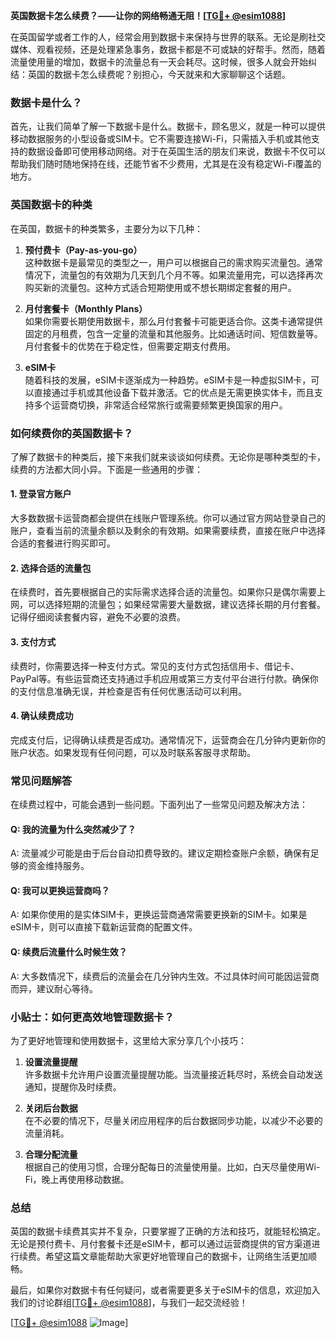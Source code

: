 **英国数据卡怎么续费？——让你的网络畅通无阻！[[TG💪+ @esim1088](https://t.me/s/esim1088)]**

在英国留学或者工作的人，经常会用到数据卡来保持与世界的联系。无论是刷社交媒体、观看视频，还是处理紧急事务，数据卡都是不可或缺的好帮手。然而，随着流量使用量的增加，数据卡的流量总有一天会耗尽。这时候，很多人就会开始纠结：英国的数据卡怎么续费呢？别担心，今天就来和大家聊聊这个话题。

### 数据卡是什么？

首先，让我们简单了解一下数据卡是什么。数据卡，顾名思义，就是一种可以提供移动数据服务的小型设备或SIM卡。它不需要连接Wi-Fi，只需插入手机或其他支持的数据设备即可使用移动网络。对于在英国生活的朋友们来说，数据卡不仅可以帮助我们随时随地保持在线，还能节省不少费用，尤其是在没有稳定Wi-Fi覆盖的地方。

### 英国数据卡的种类

在英国，数据卡的种类繁多，主要分为以下几种：

1. **预付费卡（Pay-as-you-go）**  
   这种数据卡是最常见的类型之一，用户可以根据自己的需求购买流量包。通常情况下，流量包的有效期为几天到几个月不等。如果流量用完，可以选择再次购买新的流量包。这种方式适合短期使用或不想长期绑定套餐的用户。

2. **月付套餐卡（Monthly Plans）**  
   如果你需要长期使用数据卡，那么月付套餐卡可能更适合你。这类卡通常提供固定的月租费，包含一定量的流量和其他服务。比如通话时间、短信数量等。月付套餐卡的优势在于稳定性，但需要定期支付费用。

3. **eSIM卡**  
   随着科技的发展，eSIM卡逐渐成为一种趋势。eSIM卡是一种虚拟SIM卡，可以直接通过手机或其他设备下载并激活。它的优点是无需更换实体卡，而且支持多个运营商切换，非常适合经常旅行或需要频繁更换国家的用户。

### 如何续费你的英国数据卡？

了解了数据卡的种类后，接下来我们就来谈谈如何续费。无论你是哪种类型的卡，续费的方法都大同小异。下面是一些通用的步骤：

#### 1. 登录官方账户
大多数数据卡运营商都会提供在线账户管理系统。你可以通过官方网站登录自己的账户，查看当前的流量余额以及剩余的有效期。如果需要续费，直接在账户中选择合适的套餐进行购买即可。

#### 2. 选择合适的流量包
在续费时，首先要根据自己的实际需求选择合适的流量包。如果你只是偶尔需要上网，可以选择短期的流量包；如果经常需要大量数据，建议选择长期的月付套餐。记得仔细阅读套餐内容，避免不必要的浪费。

#### 3. 支付方式
续费时，你需要选择一种支付方式。常见的支付方式包括信用卡、借记卡、PayPal等。有些运营商还支持通过手机应用或第三方支付平台进行付款。确保你的支付信息准确无误，并检查是否有任何优惠活动可以利用。

#### 4. 确认续费成功
完成支付后，记得确认续费是否成功。通常情况下，运营商会在几分钟内更新你的账户状态。如果发现有任何问题，可以及时联系客服寻求帮助。

### 常见问题解答

在续费过程中，可能会遇到一些问题。下面列出了一些常见问题及解决方法：

#### Q: 我的流量为什么突然减少了？
A: 流量减少可能是由于后台自动扣费导致的。建议定期检查账户余额，确保有足够的资金维持服务。

#### Q: 我可以更换运营商吗？
A: 如果你使用的是实体SIM卡，更换运营商通常需要更换新的SIM卡。如果是eSIM卡，则可以直接下载新运营商的配置文件。

#### Q: 续费后流量什么时候生效？
A: 大多数情况下，续费后的流量会在几分钟内生效。不过具体时间可能因运营商而异，建议耐心等待。

### 小贴士：如何更高效地管理数据卡？

为了更好地管理和使用数据卡，这里给大家分享几个小技巧：

1. **设置流量提醒**  
   许多数据卡允许用户设置流量提醒功能。当流量接近耗尽时，系统会自动发送通知，提醒你及时续费。

2. **关闭后台数据**  
   在不必要的情况下，尽量关闭应用程序的后台数据同步功能，以减少不必要的流量消耗。

3. **合理分配流量**  
   根据自己的使用习惯，合理分配每日的流量使用量。比如，白天尽量使用Wi-Fi，晚上再使用移动数据。

### 总结

英国的数据卡续费其实并不复杂，只要掌握了正确的方法和技巧，就能轻松搞定。无论是预付费卡、月付套餐卡还是eSIM卡，都可以通过运营商提供的官方渠道进行续费。希望这篇文章能帮助大家更好地管理自己的数据卡，让网络生活更加顺畅。

最后，如果你对数据卡有任何疑问，或者需要更多关于eSIM卡的信息，欢迎加入我们的讨论群组[[TG💪+ @esim1088](https://t.me/s/esim1088)]，与我们一起交流经验！

[[TG💪+ @esim1088](https://t.me/s/esim1088) ![Image](https://i.postimg.cc/4NQfJmqS/Snipaste-2025-05-13-00-14-12.png)]
